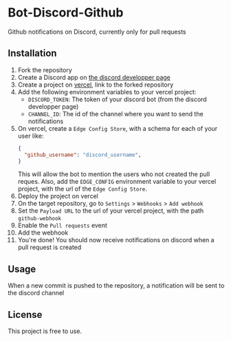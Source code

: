 # Bot-Discord-Github

Github notifications on Discord, currently only for pull requests

## Installation

1. Fork the repository
2. Create a Discord app on [the discord developper page](https://discord.com/developers/applications)
3. Create a project on [vercel](https://vercel.com/), link to the forked repository
4. Add the following environment variables to your vercel project:
    - `DISCORD_TOKEN`: The token of your discord bot (from the discord developper page)
    - `CHANNEL_ID`: The id of the channel where you want to send the notifications
5. On vercel, create a `Edge Config Store`, with a schema for each of your user like:
   ```json
   {
     "github_username": "discord_username",
   }
   ```
    This will allow the bot to mention the users who not created the pull reques.
    Also, add the `EDGE_CONFIG` environment variable to your vercel project, with the url of the `Edge Config Store`.
6. Deploy the project on vercel
7. On the target repository, go to `Settings` > `Webhooks` > `Add webhook`
8. Set the `Payload URL` to the url of your vercel project, with the path `github-webhook`
9.  Enable the `Pull requests` event
10. Add the webhook
11. You're done! You should now receive notifications on discord when a pull request is created

## Usage

When a new commit is pushed to the repository, a notification will be sent to the discord channel

## License

This project is free to use.
